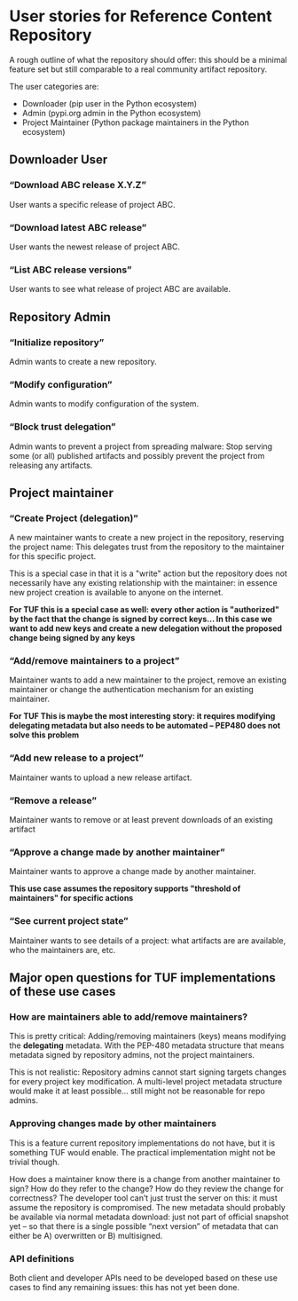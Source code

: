 # User stories for Reference Content Repository

A rough outline of what the repository should offer: this should be a minimal feature set but still comparable to a real community artifact repository.

The user categories are:
* Downloader (pip user in the Python ecosystem)
* Admin (pypi.org admin in the Python ecosystem)
* Project Maintainer (Python package maintainers in the Python ecosystem)

## Downloader User

### “Download ABC release X.Y.Z”

User wants a specific release of project ABC.

### “Download latest ABC release”

User wants the newest release of project ABC.

### “List ABC release versions”

User wants to see what release of project ABC are available.

## Repository Admin

### “Initialize repository”

Admin wants to create a new repository.

### “Modify configuration”

Admin wants to modify configuration of the system.

###  “Block trust delegation”

Admin wants to prevent a project from spreading malware: Stop serving some (or all) published artifacts and possibly prevent the project from releasing any artifacts.

## Project maintainer

### “Create Project (delegation)”

A new maintainer wants to create a new project in the repository, reserving the project name: This delegates trust from the repository to the maintainer for this specific project.

This is a special case in that it is a "write" action but the repository does not necessarily have any existing relationship with the maintainer: in essence new project creation is available to anyone on the internet.

**For TUF this is a special case as well: every other action is "authorized" by the fact that the change is signed by correct keys... In this case we want to add new keys and create a new delegation without the proposed change being signed by any keys**

### “Add/remove maintainers to a project”

Maintainer wants to add a new maintainer to the project, remove an existing maintainer or change the authentication mechanism for an existing maintainer.

**For TUF This is maybe the most interesting story: it requires modifying delegating metadata but also needs to be automated – PEP480 does not solve this problem**

### “Add new release to a project”

Maintainer wants to upload a new release artifact.

### “Remove a release”

Maintainer wants to remove or at least prevent downloads of an existing artifact

### “Approve a change made by another maintainer”

Maintainer wants to approve a change made by another maintainer.

**This use case assumes the repository supports "threshold of maintainers" for specific actions**

### “See current project state”

Maintainer wants to see details of a project: what artifacts are are available, who the maintainers are, etc.

## Major open questions for TUF implementations of these use cases

### How are maintainers able to add/remove maintainers?

This is pretty critical: Adding/removing maintainers (keys) means modifying the **delegating** metadata. With the PEP-480 metadata structure that means metadata signed by repository admins, not the project maintainers.

This is not realistic: Repository admins cannot start signing targets changes for every project key modification. A multi-level project metadata structure would make it at least possible… still might not be reasonable for repo admins.

### Approving changes made by other maintainers

This is a feature current repository implementations do not have, but it is something TUF would enable. The practical implementation might not be trivial though.

How does a maintainer know there is a change from another maintainer  to sign? How do they refer to the change? How do they review the change for correctness? The developer tool can’t just trust the server on this: it must assume the repository is compromised. The new metadata should probably be available via normal metadata download: just not part of official snapshot yet – so that there is a single possible “next version” of metadata that can either be A) overwritten or B) multisigned.

### API definitions

Both client and developer APIs need to be developed based on these use cases to find any remaining issues: this has not yet been done.

